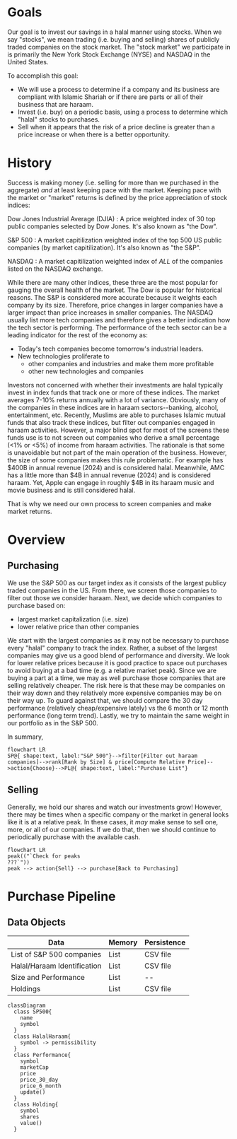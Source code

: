 # Goals

Our goal is to invest our savings in a halal manner using stocks. 
When we say "stocks", we mean trading (i.e. buying and selling) shares of publicly traded companies on the stock market. 
The "stock market" we participate in is primarily the New York Stock Exchange (NYSE) and NASDAQ in the United States.

To accomplish this goal:
* We will use a process to determine if a company and its business are compliant with Islamic Shariah or if there are parts or all of their business that are haraam.
* Invest (i.e. buy) on a periodic basis, using a process to determine which "halal" stocks to purchases.
* Sell when it appears that the risk of a price decline is greater than a price increase or when there is a better opportunity.

# History

Success is making money (i.e. selling for more than we purchased in the aggregate) *and* at least keeping pace with the market. 
Keeping pace with the market or "market" returns is defined by the price appreciation of stock indices:

Dow Jones Industrial Average (DJIA)
: A price weighted index of 30 top public companies selected by Dow Jones. It's also known as "the Dow".

S&P 500
: A market capitilization weighted index of the top 500 US public companies (by market capitilization). It's also known as "the S&P".

NASDAQ
: A market capitilization weighted index of *ALL* of the companies listed on the NASDAQ exchange.

While there are many other indices, these three are the most popular for gauging the overall health of the market.
The Dow is popular for historical reasons.
The S&P is considered more accurate because it weights each company by its size. Therefore, price changes in larger companies have a larger impact than price increases in smaller companies.
The NASDAQ usually list more tech companies and therefore gives a better indication how the tech sector is performing. The performance of the tech sector can be a leading indicator for the rest of the economy as:
* Today's tech companies become tomorrow's industrial leaders.
* New technologies proliferate to 
  * other companies and industries and make them more profitable 
  * other new technologies and companies
  
Investors not concerned with whether their investments are halal typically invest in index funds that track one or more of these indices.
The market averages 7-10% returns annually with a lot of variance.
Obviously, many of the companies in these indices are in haraam sectors--banking, alcohol, entertainment, etc. 
Recently, Muslims are able to purchases Islamic mutual funds that also track these indices, but filter out companies engaged in haraam activities.
However, a major blind spot for most of the screens these funds use is to not screen out companies who derive a small percentage (<1% or <5%) of income from haraam activities.
The rationale is that some is unavoidable but not part of the main operation of the business. 
However, the size of some companies makes this rule problematic. For example has $400B in annual revenue (2024) and is considered halal.
Meanwhile, AMC has a little more than $4B in annual revenue (2024) and is considered haraam. 
Yet, Apple can engage in roughly $4B in its haraam music and movie business and is still considered halal. 

That is why we need our own process to screen companies and make market returns. 

# Overview

## Purchasing

We use the S&P 500 as our target index as it consists of the largest publicy traded companies in the US.
From there, we screen those companies to filter out those we consider haraam. 
Next, we decide which companies to purchase based on:
* largest market capitalization (i.e. size)
* lower relative price than other companies

We start with the largest companies as it may not be necessary to purchase every "halal" company to track the index.
Rather, a subset of the largest companies may give us a good blend of performance and diversity. 
We look for lower relative prices because it is good practice to space out purchases to avoid buying at a bad time (e.g. a relative market peak).
Since we are buying a part at a time, we may as well purchase those companies that are selling relatively cheaper. 
The risk here is that these may be companies on their way down and they relatively more expensive companies may be on their way up. 
To guard against that, we should compare the 30 day performance (relatively cheap/expensive lately) vs the 6 month or 12 month performance (long term trend).
Lastly, we try to maintain the same weight in our portfolio as in the S&P 500. 

In summary,
```mermaid
flowchart LR
SP@{ shape:text, label:"S&P 500"}-->filter[Filter out haraam companies]-->rank[Rank by Size] & price[Compute Relative Price]-->action{Choose}-->PL@{ shape:text, label:"Purchase List"}
```

## Selling

Generally, we hold our shares and watch our investments grow!
However, there may be times when a specific company or the market in general looks like it is at a relative peak.
In these cases, it *may* make sense to sell one, more, or all of our companies.
If we do that, then we should continue to periodically purchase with the available cash. 

```mermaid
flowchart LR
peak(("`Check for peaks 
???`"))
peak --> action{Sell} --> purchase[Back to Purchasing]
```

# Purchase Pipeline

## Data Objects

| Data | Memory | Persistence |
| --- | --- | --- |
| List of S&P 500 companies | List | CSV file |
| Halal/Haraam Identification | List | CSV file |
| Size and Performance | List | -- |
| Holdings | List | CSV file |

```mermaid
classDiagram
  class SP500{ 
    name
	symbol
  }
  class HalalHaraam{
    symbol -> permissibility
  }
  class Performance{
    symbol
	marketCap
	price
	price_30_day
	price_6_month
	update()
  }
  class Holding{
    symbol
	shares
	value()
  }
```